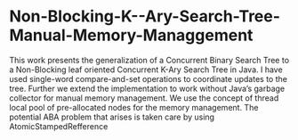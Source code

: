 # Non-Blocking-K--Ary-Search-Tree-Manual-Memory-Managgement
This work presents the generalization of a Concurrent Binary Search Tree to a Non-Blocking leaf oriented Concurrent K-Ary Search Tree in Java. I have used single-word compare-and-set operations to coordinate updates to the tree. Further we extend the implementation to work without Java’s garbage collector for manual memory management. We use the concept of thread local pool of pre-allocated nodes for the memory management. The potential ABA problem that arises is taken care by using AtomicStampedRefference

